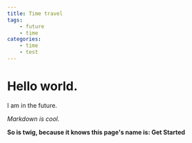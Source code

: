 ```yaml
---
title: Time travel
tags:
    - future
    - time
categories:
    - time
    - test
---
```


# Hello world.

I am in the future.

*Markdown is cool.*

**So is twig, because it knows this page's name is: Get Started**